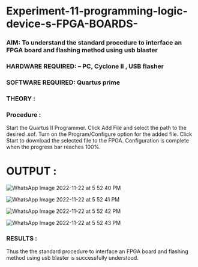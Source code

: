 # Experiment-11-programming-logic-device-s-FPGA-BOARDS-
 ### AIM: To understand the standard procedure to interface an FPGA board and flashing method using usb blaster 
### HARDWARE REQUIRED:  – PC, Cyclone II , USB flasher
### SOFTWARE REQUIRED:   Quartus prime
### THEORY :




### Procedure :

Start the Quartus II Programmer.
Click Add File and select the path to the desired .sof.
Turn on the Program/Configure option for the added file.
Click Start to download the selected file to the FPGA. Configuration is complete when the progress bar reaches 100%.
 

# OUTPUT :

![WhatsApp Image 2022-11-22 at 5 52 40 PM](https://user-images.githubusercontent.com/94154854/203778451-806a4901-f218-458a-adf0-7c540ea8c6f5.jpeg)

![WhatsApp Image 2022-11-22 at 5 52 41 PM](https://user-images.githubusercontent.com/94154854/203778515-da0f1072-9bc0-44b0-ba11-df89dfb3643d.jpeg)

![WhatsApp Image 2022-11-22 at 5 52 42 PM](https://user-images.githubusercontent.com/94154854/203780969-f7f9c724-2e50-4361-ad08-3fc031669b98.jpeg)


![WhatsApp Image 2022-11-22 at 5 52 43 PM](https://user-images.githubusercontent.com/94154854/203778597-471e89d0-729e-43d8-a81f-e828292f625f.jpeg)


### RESULTS :

Thus the the standard procedure to interface an FPGA board and flashing method using usb blaster is successfully understood.
